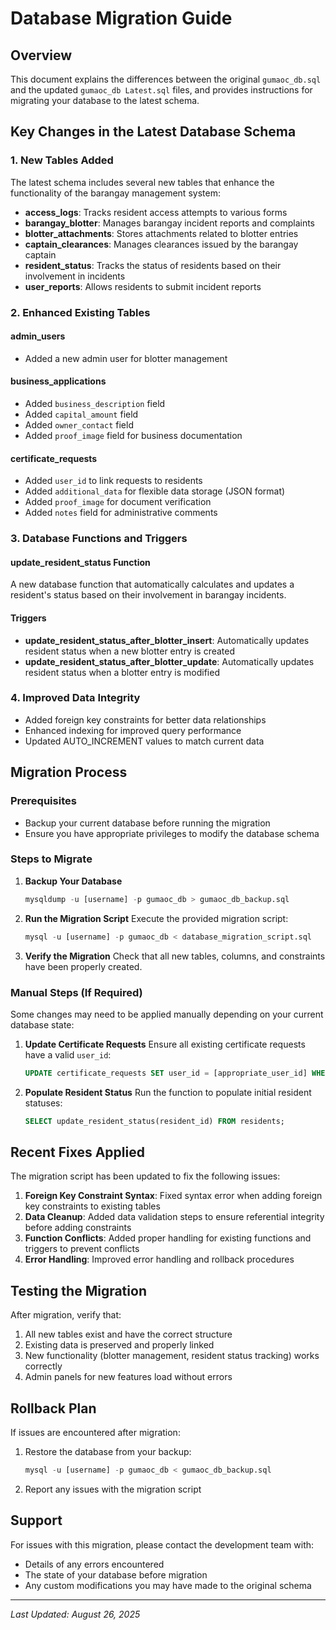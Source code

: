 # Database Migration Guide

## Overview
This document explains the differences between the original `gumaoc_db.sql` and the updated `gumaoc_db Latest.sql` files, and provides instructions for migrating your database to the latest schema.

## Key Changes in the Latest Database Schema

### 1. New Tables Added
The latest schema includes several new tables that enhance the functionality of the barangay management system:

- **access_logs**: Tracks resident access attempts to various forms
- **barangay_blotter**: Manages barangay incident reports and complaints
- **blotter_attachments**: Stores attachments related to blotter entries
- **captain_clearances**: Manages clearances issued by the barangay captain
- **resident_status**: Tracks the status of residents based on their involvement in incidents
- **user_reports**: Allows residents to submit incident reports

### 2. Enhanced Existing Tables

#### admin_users
- Added a new admin user for blotter management

#### business_applications
- Added `business_description` field
- Added `capital_amount` field
- Added `owner_contact` field
- Added `proof_image` field for business documentation

#### certificate_requests
- Added `user_id` to link requests to residents
- Added `additional_data` for flexible data storage (JSON format)
- Added `proof_image` for document verification
- Added `notes` field for administrative comments

### 3. Database Functions and Triggers

#### update_resident_status Function
A new database function that automatically calculates and updates a resident's status based on their involvement in barangay incidents.

#### Triggers
- **update_resident_status_after_blotter_insert**: Automatically updates resident status when a new blotter entry is created
- **update_resident_status_after_blotter_update**: Automatically updates resident status when a blotter entry is modified

### 4. Improved Data Integrity
- Added foreign key constraints for better data relationships
- Enhanced indexing for improved query performance
- Updated AUTO_INCREMENT values to match current data

## Migration Process

### Prerequisites
- Backup your current database before running the migration
- Ensure you have appropriate privileges to modify the database schema

### Steps to Migrate

1. **Backup Your Database**
   ```sql
   mysqldump -u [username] -p gumaoc_db > gumaoc_db_backup.sql
   ```

2. **Run the Migration Script**
   Execute the provided migration script:
   ```sql
   mysql -u [username] -p gumaoc_db < database_migration_script.sql
   ```

3. **Verify the Migration**
   Check that all new tables, columns, and constraints have been properly created.

### Manual Steps (If Required)

Some changes may need to be applied manually depending on your current database state:

1. **Update Certificate Requests**
   Ensure all existing certificate requests have a valid `user_id`:
   ```sql
   UPDATE certificate_requests SET user_id = [appropriate_user_id] WHERE user_id = 0;
   ```

2. **Populate Resident Status**
   Run the function to populate initial resident statuses:
   ```sql
   SELECT update_resident_status(resident_id) FROM residents;
   ```

## Recent Fixes Applied

The migration script has been updated to fix the following issues:

1. **Foreign Key Constraint Syntax**: Fixed syntax error when adding foreign key constraints to existing tables
2. **Data Cleanup**: Added data validation steps to ensure referential integrity before adding constraints
3. **Function Conflicts**: Added proper handling for existing functions and triggers to prevent conflicts
4. **Error Handling**: Improved error handling and rollback procedures

## Testing the Migration

After migration, verify that:

1. All new tables exist and have the correct structure
2. Existing data is preserved and properly linked
3. New functionality (blotter management, resident status tracking) works correctly
4. Admin panels for new features load without errors

## Rollback Plan

If issues are encountered after migration:

1. Restore the database from your backup:
   ```sql
   mysql -u [username] -p gumaoc_db < gumaoc_db_backup.sql
   ```

2. Report any issues with the migration script

## Support

For issues with this migration, please contact the development team with:
- Details of any errors encountered
- The state of your database before migration
- Any custom modifications you may have made to the original schema

---
*Last Updated: August 26, 2025*